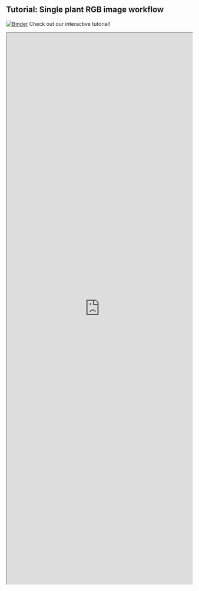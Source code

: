 ## Tutorial: Single plant RGB image workflow

[![Binder](https://mybinder.org/badge_logo.svg)](https://mybinder.org/v2/gh/danforthcenter/plantcv-tutorial-simple-rgb-workflow.git/HEAD) Check out our interactive tutorial! 

<iframe src="https://nbviewer.jupyter.org/github/danforthcenter/plantcv-tutorial-simple-rgb-workflow/blob/main/index.ipynb" width="100%" height="1500px"></iframe>